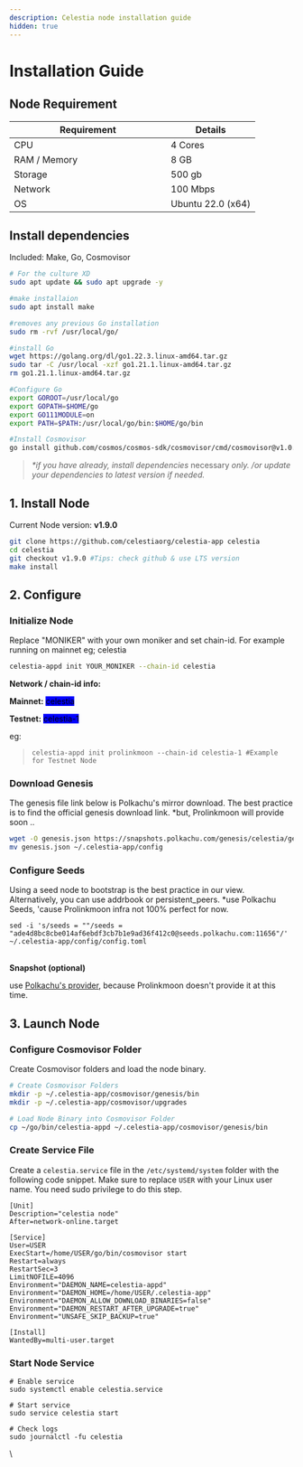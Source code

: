 ```yaml
---
description: Celestia node installation guide
hidden: true
---
```


# Installation Guide

## Node Requirement

<table data-full-width="false"><thead><tr><th width="262.3333333333333">Requirement</th><th>Details</th></tr></thead><tbody><tr><td>CPU</td><td>4 Cores</td></tr><tr><td>RAM / Memory</td><td>8 GB</td></tr><tr><td>Storage</td><td>500 gb</td></tr><tr><td>Network</td><td>100 Mbps</td></tr><tr><td>OS</td><td>Ubuntu 22.0 (x64)</td></tr></tbody></table>

## Install dependencies

Included: Make, Go, Cosmovisor

```bash
# For the culture XD
sudo apt update && sudo apt upgrade -y

#make installaion
sudo apt install make

#removes any previous Go installation
sudo rm -rvf /usr/local/go/

#install Go
wget https://golang.org/dl/go1.22.3.linux-amd64.tar.gz
sudo tar -C /usr/local -xzf go1.21.1.linux-amd64.tar.gz
rm go1.21.1.linux-amd64.tar.gz

#Configure Go
export GOROOT=/usr/local/go
export GOPATH=$HOME/go
export GO111MODULE=on
export PATH=$PATH:/usr/local/go/bin:$HOME/go/bin

#Install Cosmovisor
go install github.com/cosmos/cosmos-sdk/cosmovisor/cmd/cosmovisor@v1.0.0

```

> _\*if you have already, install dependencies_ necessary _only. /or update your dependencies to latest version if needed._



## 1. Install Node

Current Node version: **v1.9.0**

```bash
git clone https://github.com/celestiaorg/celestia-app celestia
cd celestia
git checkout v1.9.0 #Tips: check github & use LTS version
make install
```

## 2. Configure

### Initialize Node

Replace "MONIKER" with your own moniker and set chain-id. For example running on mainnet eg; celestia

```bash
celestia-appd init YOUR_MONIKER --chain-id celestia
```

**Network / chain-id info:**

**Mainnet:** <mark style="background-color:blue;">celestia</mark>

**Testnet:** <mark style="background-color:blue;">celestia-1</mark>

eg:

> ```
> celestia-appd init prolinkmoon --chain-id celestia-1 #Example for Testnet Node
> ```



### Download Genesis

The genesis file link below is Polkachu's mirror download. The best practice is to find the official genesis download link. \*but, Prolinkmoon will provide soon ..

```bash
wget -O genesis.json https://snapshots.polkachu.com/genesis/celestia/genesis.json --inet4-only
mv genesis.json ~/.celestia-app/config
```

### **Configure Seeds**

Using a seed node to bootstrap is the best practice in our view. Alternatively, you can use addrbook or persistent\_peers. \*use Polkachu Seeds, 'cause Prolinkmoon infra not 100% perfect for now.

```
sed -i 's/seeds = ""/seeds = "ade4d8bc8cbe014af6ebdf3cb7b1e9ad36f412c0@seeds.polkachu.com:11656"/' ~/.celestia-app/config/config.toml
```

\
**Snapshot (optional)**

use [Polkachu's provider](https://polkachu.com/tendermint_snapshots/celestia), because Prolinkmoon doesn't provide it at this time.&#x20;

## 3. Launch Node

### **Configure Cosmovisor Folder**

Create Cosmovisor folders and load the node binary.

```bash
# Create Cosmovisor Folders
mkdir -p ~/.celestia-app/cosmovisor/genesis/bin
mkdir -p ~/.celestia-app/cosmovisor/upgrades

# Load Node Binary into Cosmovisor Folder
cp ~/go/bin/celestia-appd ~/.celestia-app/cosmovisor/genesis/bin
```

### **Create Service File**

Create a `celestia.service` file in the `/etc/systemd/system` folder with the following code snippet. Make sure to replace `USER` with your Linux user name. You need sudo privilege to do this step.

```
[Unit]
Description="celestia node"
After=network-online.target

[Service]
User=USER
ExecStart=/home/USER/go/bin/cosmovisor start
Restart=always
RestartSec=3
LimitNOFILE=4096
Environment="DAEMON_NAME=celestia-appd"
Environment="DAEMON_HOME=/home/USER/.celestia-app"
Environment="DAEMON_ALLOW_DOWNLOAD_BINARIES=false"
Environment="DAEMON_RESTART_AFTER_UPGRADE=true"
Environment="UNSAFE_SKIP_BACKUP=true"

[Install]
WantedBy=multi-user.target
```

### **Start Node Service**

```
# Enable service
sudo systemctl enable celestia.service

# Start service
sudo service celestia start

# Check logs
sudo journalctl -fu celestia
```

\
